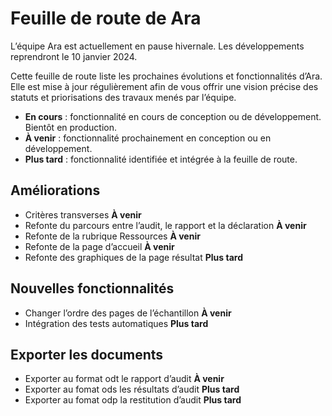 # Feuille de route de Ara

L’équipe Ara est actuellement en pause hivernale. 
Les développements reprendront le 10 janvier 2024. 

Cette feuille de route liste les prochaines évolutions et fonctionnalités d’Ara. Elle est mise à jour régulièrement afin de vous offrir une vision précise des statuts et priorisations des travaux menés par l’équipe.

* **En cours** : fonctionnalité en cours de conception ou de développement. Bientôt en production.
* **À venir** : fonctionnalité prochainement en conception ou en développement.
* **Plus tard** : fonctionnalité identifiée et intégrée à la feuille de route.

## Améliorations

- Critères transverses **À venir**
- Refonte du parcours entre l’audit, le rapport et la déclaration **À venir**
- Refonte de la rubrique Ressources **À venir**
- Refonte de la page d’accueil **À venir**
- Refonte des graphiques de la page résultat **Plus tard**
  
## Nouvelles fonctionnalités

- Changer l’ordre des pages de l’échantillon **À venir**
- Intégration des tests automatiques **Plus tard**

## Exporter les documents

- Exporter au format odt le rapport d’audit **À venir**
- Exporter au fomat ods les résultats d’audit **Plus tard**
- Exporter au fomat odp la restitution d’audit **Plus tard**

